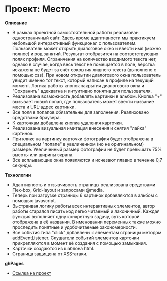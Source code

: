 # Проект: Место

**Описание**

* В рамках проектной самостоятельной работы реализован одностраничный сайт. Здесь кроме адаптивности мы практикуем небольшой интерактивный функционал с пользователем. Пользователь может открыть диалоговое окно и ввести имя (можно полное) и род занятий. Результат отобразится на соответствующих полях профиля. Ограничения на количество вводимого текста нет, однако в случае, когда весь текст не помещается в поле, вёрстка искажена не будет за счёт сокрытия лишнего текста (выполнено с помощью css). При новом открытии диалогового окна пользователь увидит именно тот текст, который написан в профиле на текущий момент. Логика работы кнопок закрытия диалогового окна и "Сохранить" адекватна и интуитивно понятна для пользователя.
* Реализована возможность добавлять картинки в альбом. Кнопка "+" вызывает новый попап, где пользователь может ввести название места и URL-адрес картинки.
* Все поля в попапов обязательны для заполнения. Реализовано средствами браузера.
* К карточкам добавлена кнопка удаления карточки.
* Реализована визуальная имитация внесения и снятия "лайка" картинок.
* При клике на картинку карточки фотография будет отображена в специальном "попапе" в увеличенном (но не оригинальном) размере. Увеличенный размер фотографии не будет превышать 75% высоты или ширины экрана.
* Все всплывающие окна появляются и исчезают плавно в течение 0,7 секунды.

**Технологии**

* Адаптивность и отзывчивость страницы реализована средствами Flex-box, Grid-layout и запросами @media.
* Теперь при загрузке страницы 6 картинок добавляются в альбом с помощью javascript.
* Выстраивая логику работы всех интерактивных элементов, автор работы старался писать код легко читаемый и лаконичный. Каждая функция выполняет одну конкретную задачу, суть которой отображена в её названии. В именовании переменных также можно проследить понятные и удобочитаемые закономерности.
* Все события типа "click" добавлены к элементам страницы методом addEventListener. Слушатели событий элементов карточки прикрепляются в момент её создания с помощью замыкания.
* Карточки создаются из шаблона html.
* Страница защищена от XSS-атаки.

**ghPages**

- [Ссылка на проект](https://ivan1vasilyev.github.io/mesto/index.html)
